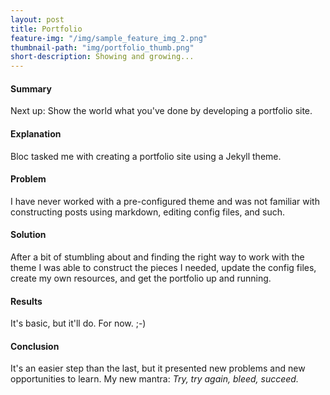 ```yaml
---
layout: post
title: Portfolio
feature-img: "/img/sample_feature_img_2.png"
thumbnail-path: "img/portfolio_thumb.png"
short-description: Showing and growing...
---
```


#### Summary ####
Next up: Show the world what you've done by developing a portfolio site.

#### Explanation ####
Bloc tasked me with creating a portfolio site using a Jekyll theme.

#### Problem ####
I have never worked with a pre-configured theme and was not familiar with constructing posts using markdown, editing config files, and such.

#### Solution ####
After a bit of stumbling about and finding the right way to work with the theme I was able to construct the pieces I needed, update the config files, create my own resources, and get the portfolio up and running.

#### Results ####
It's basic, but it'll do. For now. ;-)

#### Conclusion ####
It's an easier step than the last, but it presented new problems and new opportunities to learn. My new mantra: *Try, try again, bleed, succeed.*
